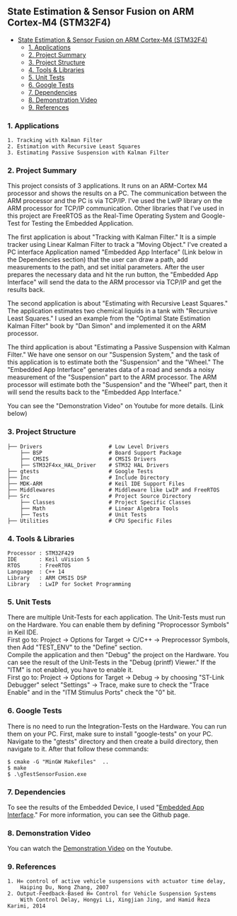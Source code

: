 ## State Estimation & Sensor Fusion on ARM Cortex-M4 (STM32F4)

- [State Estimation & Sensor Fusion on ARM Cortex-M4 (STM32F4)](#state-estimation--sensor-fusion-on-arm-cortex-m4-stm32f4)
	- [1. Applications](#1-applications)
	- [2. Project Summary](#2-project-summary)
	- [3. Project Structure](#3-project-structure)
	- [4. Tools & Libraries](#4-tools--libraries)
	- [5. Unit Tests](#5-unit-tests)
	- [6. Google Tests](#6-google-tests)
	- [7. Dependencies](#7-dependencies)
	- [8. Demonstration Video](#8-demonstration-video)
	- [9. References](#9-references)

### 1. Applications
~~~
1. Tracking with Kalman Filter
2. Estimation with Recursive Least Squares
3. Estimating Passive Suspension with Kalman Filter
~~~

### 2. Project Summary
This project consists of 3 applications. It runs on an ARM-Cortex M4 processor and shows the results on a PC. The communication between the ARM processor and the PC is via TCP/IP. I've used the LwIP library on the ARM processor for TCP/IP communication. Other libraries that I've used in this project are FreeRTOS as the Real-Time Operating System and Google-Test for Testing the Embedded Application.

The first application is about "Tracking with Kalman Filter." It is a simple tracker using Linear Kalman Filter to track a "Moving Object." I've created a PC interface Application named "Embedded App Interface" (Link below in the Dependencies section) that the user can draw a path, add measurements to the path, and set initial parameters. After the user prepares the necessary data and hit the run button, the "Embedded App Interface" will send the data to the ARM processor via TCP/IP and get the results back.

The second application is about "Estimating with Recursive Least Squares." The application estimates two chemical liquids in a tank with "Recursive Least Squares." I used an example from the "Optimal State Estimation Kalman Filter" book by "Dan Simon" and implemented it on the ARM processor.

The third application is about "Estimating a Passive Suspension with Kalman Filter." We have one sensor on our "Suspension System," and the task of this application is to estimate both the "Suspension" and the "Wheel." The "Embedded App Interface" generates data of a road and sends a noisy measurement of the "Suspension" part to the ARM processor. The ARM processor will estimate both the "Suspension" and the "Wheel" part, then it will send the results back to the "Embedded App Interface."

You can see the "Demonstration Video" on Youtube for more details. (Link below)

### 3. Project Structure

	├── Drivers                     # Low Level Drivers
	    ├── BSP                     # Board Support Package
	    ├── CMSIS                   # CMSIS Drivers
	    ├── STM32F4xx_HAL_Driver    # STM32 HAL Drivers
	├── gtests                      # Google Tests
	├── Inc                         # Include Directory
	├── MDK-ARM                     # Keil IDE Support Files
	├── Middlewares                 # Middleware like LwIP and FreeRTOS
	├── Src                         # Project Source Directory
	    ├── Classes                 # Project Specific Classes
	    ├── Math                    # Linear Algebra Tools
	    ├── Tests                   # Unit Tests
	├── Utilities                   # CPU Specific Files


### 4. Tools & Libraries
~~~
Processor : STM32F429
IDE 	  : Keil uVision 5
RTOS 	  : FreeRTOS
Language  : C++ 14
Library   : ARM CMSIS DSP
Library   : LwIP for Socket Programming		
~~~

### 5. Unit Tests
There are multiple Unit-Tests for each application. The Unit-Tests must run on the Hardware. You can enable them by defining "Proprocessor Symbols" in Keil IDE. <br />
First go to: Project -> Options for Target -> C/C++ -> Preprocessor Symbols, then Add "TEST_ENV" to the "Define" section. <br />
Compile the application and then "Debug" the project on the Hardware.
You can see the result of the Unit-Tests in the "Debug (printf) Viewer." If the "ITM" is not enabled, you have to enable it. <br />
First go to: Project -> Options for Target -> Debug -> by choosing "ST-Link Debugger" select "Settings" -> Trace, make sure to check the "Trace Enable" and in the "ITM Stimulus Ports" check the "0" bit.

### 6. Google Tests
There is no need to run the Integration-Tests on the Hardware. You can run them on your PC. First, make sure to install "google-tests" on your PC.
Navigate to the "gtests" directory and then create a build directory, then navigate to it. After that follow these commands:
```
$ cmake -G "MinGW Makefiles"  ..
$ make
$ .\gTestSensorFusion.exe
```

### 7. Dependencies
To see the results of the Embedded Device, I used "[Embedded App Interface](https://github.com/Afshari/Embedded_App_Interface)." For more information, you can see the Github page. 

### 8. Demonstration Video
You can watch the [Demonstration Video](https://www.youtube.com/watch?v=noIywtqTzFE) on the Youtube.

### 9. References
~~~
1. H∞ control of active vehicle suspensions with actuator time delay, 
	Haiping Du, Nong Zhang, 2007
2. Output-Feedback-Based H∞ Control for Vehicle Suspension Systems 
	With Control Delay, Hongyi Li, Xingjian Jing, and Hamid Reza Karimi, 2014
~~~
